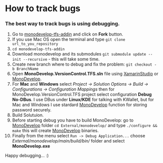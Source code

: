 How to track bugs
=================
[MonoDevelop]: http://monodevelop.com/
[XamarinStudio]: http://xamarin.com/studio 'Xamarin Studio'
### The best way to track bugs is using debugging. 
1. Go to [monodevelop-tfs-addin](https://github.com/Indomitable/monodevelop-tfs-addin) and click on **Fork** button.
2. If you use Mac OS open the terminal and type `git clone url_to_you_repository`
3. `cd monodevelop-tfs-addin`
4. Download monodevelop and its submodules `git submodule update --init --recursive` - this will take some time.
5. Create new branch where to debug and fix the problem: `git checkout -b BranchName`
6. Open **MonoDevelop.VersionControl.TFS.sln** file using [XamarinStudio] or [MonoDevelop]. 
7. For **Mac** and **Windows** select _Project -> Solution Options -> Build -> Configurations -> Configuration Mappings_ then for MonoDevelop.VersionControl.TFS project select configuration **Debug No-DBus**. I use DBus under **Linux/KDE** for talking with KWallet, but for Mac and Windows I use stardard [MonoDevelop] function for storing password securely.
8. Build Solutuion.
9. Before starting debug you have to build MonoDevelop: go to [MonoDevelop] folder `cd External/monodevelop/` and type `./configure && make` this will create [MonoDevelop] binaries.
10. Finally from the menu select `Run -> Debug Application...` choose _External/monodevelop/main/build/bin/_ folder and select **MonoDevelop.exe**

Happy debugging... :)